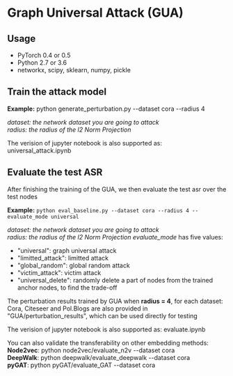 # Graph Universal Attack (GUA)

## Usage
* PyTorch 0.4 or 0.5 
* Python 2.7 or 3.6
* networkx, scipy, sklearn, numpy, pickle

## Train the attack model 

**Example:** python generate_perturbation.py --dataset cora --radius 4 

*dataset: the network dataset you are going to attack* \
*radius: the radius of the l2 Norm Projection*

The verision of jupyter notebook is also supported as: universal_attack.ipynb

## Evaluate the test ASR
After finishing the training of the GUA, we then evaluate the test asr over the test nodes 

**Example:** ```python eval_baseline.py --dataset cora --radius 4 --evaluate_mode universal ```

*dataset: the network dataset you are going to attack* \
*radius: the radius of the l2 Norm Projection*
*evaluate_mode* has five values: 
* "universal": graph universal attack
* "limitted_attack": limitted attack
* "global_random": global random attack
* "victim_attack": victim attack
* "universal_delete": randomly delete a part of nodes from the trained anchor nodes, to find the trade-off

The perturbation results trained by GUA when **radius = 4**, for each dataset: Cora, Citeseer and Pol.Blogs are also provided in "GUA/perturbation_results", which can be used directly for testing

The verision of jupyter notebook is also supported as: evaluate.ipynb

You can also validate the transferability on other embedding methods: \
**Node2vec**: python node2vec/evaluate_n2v --dataset cora \
**DeepWalk**: python deepwalk/evaluate_deepwalk --dataset cora \
**pyGAT**: python pyGAT/evaluate_GAT --dataset cora
